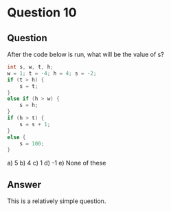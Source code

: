 # Question 10
## Question
After the code below is run, what will be the value of s?
```java
int s, w, t, h;
w = 1; t = -4; h = 4; s = -2;
if (t > h) {
	s = t;
}
else if (h > w) {
	s = h;
}
if (h > t) {
	s = s + 1;
}
else {
	s = 100;
}
```
a) 5
b) 4
c) 1
d) -1
e) None of these
## Answer
This is a relatively simple question. 